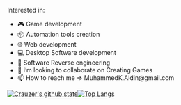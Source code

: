<p dir="auto">Interested in:</p>

<ul dir="auto">
<li><g-emoji class="g-emoji" alias="video_game" fallback-src="https://github.githubassets.com/images/icons/emoji/unicode/1f3ae.png">
  🎮
  </g-emoji> 
  Game development
</li>
  
<li><g-emoji class="g-emoji" alias="package" fallback-src="https://github.githubassets.com/images/icons/emoji/unicode/1f4e6.png">
  📦
  </g-emoji> 
  Automation tools creation
</li>
  
<li><g-emoji class="g-emoji" alias="computer" fallback-src="https://github.githubassets.com/images/icons/emoji/unicode/1f4bb.png">
  🌐
  </g-emoji> 
  Web development 
 </li>
  
<li><g-emoji class="g-emoji" alias="computer" fallback-src="https://github.githubassets.com/images/icons/emoji/unicode/1f4bb.png">
  💻
  </g-emoji> 
  Desktop Software development
 </li>
  
<li><g-emoji class="g-emoji" alias="closed_lock_with_key" fallback-src="https://github.githubassets.com/images/icons/emoji/unicode/1f510.png">
  🔐
  </g-emoji> 
  Software Reverse engineering
</li>

<li><g-emoji class="g-emoji" alias="closed_lock_with_key" fallback-src="https://github.githubassets.com/images/icons/emoji/unicode/1f510.png">
  💞️
  </g-emoji> 
  I’m looking to collaborate on Creating Games
</li>
 
 <li><g-emoji class="g-emoji" alias="closed_lock_with_key" fallback-src="https://github.githubassets.com/images/icons/emoji/unicode/1f510.png">
  📫
  </g-emoji> 
  How to reach me => MuhammedK.Aldin@gmail.com
</li>
</ul>
<p dir="auto"><a target="_blank" rel="noopener noreferrer" href="https://camo.githubusercontent.com/fba9fb3c111bb3dee611b811d3b1ea19fcb13d942b8b2bb3e43e3f44168fa728/68747470733a2f2f6769746875622d726561646d652d73746174732e76657263656c2e6170702f6170693f757365726e616d653d637261757a65722673686f775f69636f6e733d74727565267468656d653d746f6b796f6e69676874"><img src="https://camo.githubusercontent.com/fba9fb3c111bb3dee611b811d3b1ea19fcb13d942b8b2bb3e43e3f44168fa728/68747470733a2f2f6769746875622d726561646d652d73746174732e76657263656c2e6170702f6170693f757365726e616d653d637261757a65722673686f775f69636f6e733d74727565267468656d653d746f6b796f6e69676874" alt="Crauzer's github stats" data-canonical-src="https://github-readme-stats.vercel.app/api?username=MuhammedKAldin&amp;show_icons=true&amp;theme=tokyonight&count_private=true" style="max-width: 100%;"></a><a href="https://github.com/anuraghazra/github-readme-stats"><img src="https://camo.githubusercontent.com/c47ba99811b69834e56df58e398631780407d7eaed4dfa84195dc4b3e1069ce7/68747470733a2f2f6769746875622d726561646d652d73746174732e76657263656c2e6170702f6170692f746f702d6c616e67732f3f757365726e616d653d437261757a6572266c61796f75743d636f6d70616374267468656d653d746f6b796f6e69676874" alt="Top Langs" data-canonical-src="https://github-readme-stats.vercel.app/api/top-langs/?username=MuhammedKAldin&amp;layout=compact&amp;theme=tokyonight&count_private=true" style="max-width: 100%;"></a></p>

<!---
MuhammedKAldin/MuhammedKAldin is a ✨ special ✨ repository because its `README.md` (this file) appears on your GitHub profile.
You can click the Preview link to take a look at your changes.
--->
